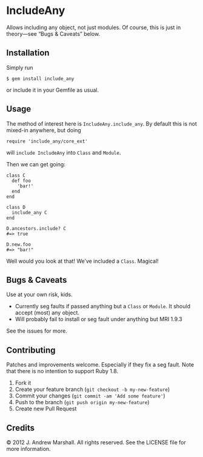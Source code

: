 # IncludeAny

Allows including any object, not just modules. Of course, this is just in
theory—see “Bugs & Caveats” below.

## Installation

Simply run

    $ gem install include_any

or include it in your Gemfile as usual.

## Usage

The method of interest here is `IncludeAny.include_any`. By default this is not
mixed-in anywhere, but doing

    require 'include_any/core_ext'

will `include IncludeAny` into `Class` and `Module`.

Then we can get going:

    class C
      def foo
        'bar!'
      end
    end

    class D
      include_any C
    end

    D.ancestors.include? C
    #=> true

    D.new.foo
    #=> "bar!"

Well would you look at that! We’ve included a `Class`. Magical!

## Bugs & Caveats

Use at your own risk, kids.

- Currently seg faults if passed anything but a `Class` or `Module`. It should
  accept (most) any object.
- Will probably fail to install or seg fault under anything but MRI 1.9.3

See the issues for more.

## Contributing

Patches and improvements welcome. Especially if they fix a seg fault. Note that
there is no intention to support Ruby 1.8.

1. Fork it
2. Create your feature branch (`git checkout -b my-new-feature`)
3. Commit your changes (`git commit -am 'Add some feature'`)
4. Push to the branch (`git push origin my-new-feature`)
5. Create new Pull Request

## Credits

© 2012 J. Andrew Marshall. All rights reserved. See the LICENSE file for more
information.
